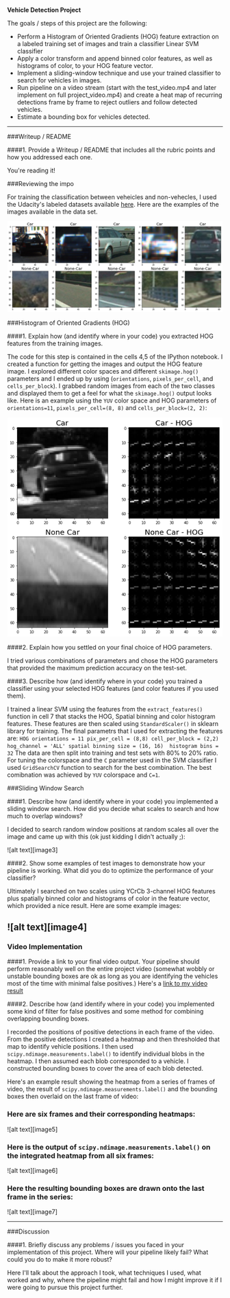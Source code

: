 
**Vehicle Detection Project**

The goals / steps of this project are the following:

* Perform a Histogram of Oriented Gradients (HOG) feature extraction on a labeled training set of images and train a classifier Linear SVM classifier
* Apply a color transform and append binned color features, as well as histograms of color, to your HOG feature vector. 
* Implement a sliding-window technique and use your trained classifier to search for vehicles in images.
* Run pipeline on a video stream (start with the test_video.mp4 and later implement on full project_video.mp4) and create a heat map of recurring detections frame by frame to reject outliers and follow detected vehicles.
* Estimate a bounding box for vehicles detected.

---
###Writeup / README

####1. Provide a Writeup / README that includes all the rubric points and how you addressed each one. 

You're reading it!

###Reviewing the impo

For training the classification between veheicles and non-vehecles, I used the Udacity's labeled datasets available [here](https://github.com/udacity/self-driving-car/tree/master/annotations). Here are the examples of the images available in the data set.

<img src="./output_images/Samples.png" width="600" alt="Combined Image" />

###Histogram of Oriented Gradients (HOG)

####1. Explain how (and identify where in your code) you extracted HOG features from the training images.

The code for this step is contained in the cells 4,5 of the IPython notebook.  I created a function for getting the images and output the HOG feature image. I explored different color spaces and different `skimage.hog()` parameters and I ended up by using (`orientations`, `pixels_per_cell`, and `cells_per_block`).  I grabbed random images from each of the two classes and displayed them to get a feel for what the `skimage.hog()` output looks like. Here is an example using the `YUV` color space and HOG parameters of `orientations=11`, `pixels_per_cell=(8, 8)` and `cells_per_block=(2, 2)`:

<img src="./output_images/HOG_example.png" width="600" alt="Combined Image" />


####2. Explain how you settled on your final choice of HOG parameters.

I tried various combinations of parameters and chose the HOG parameters that provided the maximum prediction accuracy on the test-set.

####3. Describe how (and identify where in your code) you trained a classifier using your selected HOG features (and color features if you used them).

I trained a linear SVM using the features from the `extract_features()` function in cell 7 that stacks the HOG, Spatial binning and color histogram features. These features are then scaled using `StandardScaler()` in sklearn library for training. The final parametrs that I used for extracting the features are:
`
HOG orientations = 11
pix_per_cell = (8,8)
cell_per_block = (2,2)
hog_channel = 'ALL'
spatial binning size = (16, 16) 
histogram bins = 32
`
The data are then split into training and test sets with 80% to 20% ratio. For tuning the colorspace and the `C` parameter used in the SVM classifier I used `GridSearchCV` function to search for the best combination. The best comibnation was achieved by `YUV` colorspace and `C=1`. 

###Sliding Window Search

####1. Describe how (and identify where in your code) you implemented a sliding window search.  How did you decide what scales to search and how much to overlap windows?

I decided to search random window positions at random scales all over the image and came up with this (ok just kidding I didn't actually ;):

![alt text][image3]

####2. Show some examples of test images to demonstrate how your pipeline is working.  What did you do to optimize the performance of your classifier?

Ultimately I searched on two scales using YCrCb 3-channel HOG features plus spatially binned color and histograms of color in the feature vector, which provided a nice result.  Here are some example images:

![alt text][image4]
---

### Video Implementation

####1. Provide a link to your final video output.  Your pipeline should perform reasonably well on the entire project video (somewhat wobbly or unstable bounding boxes are ok as long as you are identifying the vehicles most of the time with minimal false positives.)
Here's a [link to my video result](./project_video.mp4)


####2. Describe how (and identify where in your code) you implemented some kind of filter for false positives and some method for combining overlapping bounding boxes.

I recorded the positions of positive detections in each frame of the video.  From the positive detections I created a heatmap and then thresholded that map to identify vehicle positions.  I then used `scipy.ndimage.measurements.label()` to identify individual blobs in the heatmap.  I then assumed each blob corresponded to a vehicle.  I constructed bounding boxes to cover the area of each blob detected.  

Here's an example result showing the heatmap from a series of frames of video, the result of `scipy.ndimage.measurements.label()` and the bounding boxes then overlaid on the last frame of video:

### Here are six frames and their corresponding heatmaps:

![alt text][image5]

### Here is the output of `scipy.ndimage.measurements.label()` on the integrated heatmap from all six frames:
![alt text][image6]

### Here the resulting bounding boxes are drawn onto the last frame in the series:
![alt text][image7]



---

###Discussion

####1. Briefly discuss any problems / issues you faced in your implementation of this project.  Where will your pipeline likely fail?  What could you do to make it more robust?

Here I'll talk about the approach I took, what techniques I used, what worked and why, where the pipeline might fail and how I might improve it if I were going to pursue this project further.
